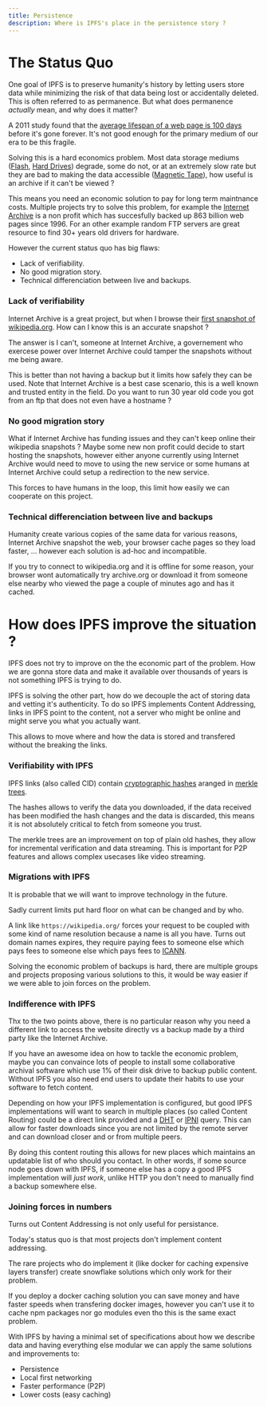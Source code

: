 ```yaml
---
title: Persistence
description: Where is IPFS's place in the persistence story ?
---
```


# The Status Quo

One goal of IPFS is to preserve humanity's history by letting users store data while minimizing the risk of that data being lost or accidentally deleted. This is often referred to as permanence. But what does permanence _actually_ mean, and why does it matter?

A 2011 study found that the [average lifespan of a web page is 100 days](https://blogs.loc.gov/thesignal/2011/11/the-average-lifespan-of-a-webpage/) before it's gone forever. It's not good enough for the primary medium of our era to be this fragile.

Solving this is a hard economics problem.
Most data storage mediums ([Flash](https://en.wikipedia.org/wiki/Flash_memory), [Hard Drives](https://en.wikipedia.org/wiki/Hard_disk_drive)) degrade,
some do not, or at an extremely slow rate but they are bad to making the data accessible ([Magnetic Tape](https://en.wikipedia.org/wiki/Magnetic-tape_data_storage)), how useful is an archive if it can't be viewed ?

This means you need an economic solution to pay for long term maintnance costs.
Multiple projects try to solve this problem, for example the [Internet Archive](https://archive.org/) is a non profit which has succesfully backed up 863 billion web pages since 1996.
For an other example random FTP servers are great resource to find 30+ years old drivers for hardware.

However the current status quo has big flaws:
- Lack of verifiability.
- No good migration story.
- Technical differenciation between live and backups.

### Lack of verifiability

Internet Archive is a great project, but when I browse their [first snapshot of wikipedia.org](https://web.archive.org/web/20010727112808/http://www.wikipedia.org/). How can I know this is an accurate snapshot ?

The answer is I can't, someone at Internet Archive, a governement who exercese power over Internet Archive could tamper the snapshots without me being aware.

This is better than not having a backup but it limits how safely they can be used.
Note that Internet Archive is a best case scenario, this is a well known and trusted entity in the field.
Do you want to run 30 year old code you got from an ftp that does not even have a hostname ?

### No good migration story

What if Internet Archive has funding issues and they can't keep online their wikipedia snapshots ?
Maybe some new non profit could decide to start hosting the snapshots, however either anyone currently using Internet Archive would need to move to using the new service or some humans at Internet Archive could setup a redirection to the new service.

This forces to have humans in the loop, this limit how easily we can cooperate on this project.

### Technical differenciation between live and backups

Humanity create various copies of the same data for various reasons, Internet Archive snapshot the web, your browser cache pages so they load faster, ... however each solution is ad-hoc and incompatible.

If you try to connect to wikipedia.org and it is offline for some reason, your browser wont automatically try archive.org or download it from someone else nearby who viewed the page a couple of minutes ago and has it cached.

# How does IPFS improve the situation ?

IPFS does not try to improve on the the economic part of the problem.
How we are gonna store data and make it available over thousands of years is not something IPFS is trying to do.

IPFS is solving the other part, how do we decouple the act of storing data and vetting it's authenticity.
To do so IPFS implements Content Addressing, links in IPFS point to the content, not a server who might be online and might serve you what you actually want.

This allows to move where and how the data is stored and transfered without the breaking the links.

### Verifiability with IPFS

IPFS links (also called CID) contain [cryptographic hashes](https://en.wikipedia.org/wiki/Cryptographic_hash_function) aranged in [merkle trees](https://en.wikipedia.org/wiki/Merkle_tree).

The hashes allows to verify the data you downloaded, if the data received has been modified the hash changes and the data is discarded, this means it is not absolutely critical to fetch from someone you trust.

The merkle trees are an improvement on top of plain old hashes, they allow for incremental verification and data streaming. This is important for P2P features and allows complex usecases like video streaming.

### Migrations with IPFS

It is probable that we will want to improve technology in the future.

Sadly current limits put hard floor on what can be changed and by who.

A link like `https://wikipedia.org/` forces your request to be coupled with some kind of name resolution because a name is all you have.
Turns out domain names expires, they require paying fees to someone else which pays fees to someone else which pays fees to [ICANN](https://en.wikipedia.org/wiki/Internet_Corporation_for_Assigned_Names_and_Numbers).

Solving the economic problem of backups is hard, there are multiple groups and projects proposing various solutions to this, it would be way easier if we were able to join forces on the problem.


### Indifference with IPFS

Thx to the two points above, there is no particular reason why you need a different link to access the website directly vs a backup made by a third party like the Internet Archive.

If you have an awesome idea on how to tackle the economic problem, maybe you can convaince lots of people to install some collaborative archival software which use 1% of their disk drive to backup public content. Without IPFS you also need end users to update their habits to use your software to fetch content.

Depending on how your IPFS implementation is configured, but good IPFS implementations will want to search in multiple places (so called Content Routing) could be a direct link provided and a [DHT](./dht.md) or [IPNI](./ipni.md) query. This can allow for faster downloads since you are not limited by the remote server and can download closer and or from multiple peers.

By doing this content routing this allows for new places which maintains an updatable list of who should you contact. In other words, if some source node goes down with IPFS, if someone else has a copy a good IPFS implementation will *just work*, unlike HTTP you don't need to manually find a backup somewhere else.

### Joining forces in numbers

Turns out Content Addressing is not only useful for persistance.

Today's status quo is that most projects don't implement content addressing.

The rare projects who do implement it (like docker for caching expensive layers transfer) create snowflake solutions which only work for their problem.

If you deploy a docker caching solution you can save money and have faster speeds when transfering docker images, however you can't use it to cache npm packages nor go modules even tho this is the same exact problem.

With IPFS by having a minimal set of specifications about how we describe data and having everything else modular we can apply the same solutions and improvements to:
- Persistence
- Local first networking
- Faster performance (P2P)
- Lower costs (easy caching)